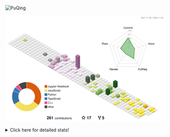 ![PuQing](https://user-images.githubusercontent.com/27223114/171565019-9a56fae6-b08b-421f-99db-7e830da42371.png)

![](./profile-3d-contrib/profile-season-animate.svg)

<details>
<summary>Click here for detailed stats!</summary>

<!--START_SECTION:waka-->
**I'm a Night 🦉** 

```text
🌞 Morning    46 commits     ███░░░░░░░░░░░░░░░░░░░░░░   12.27% 
🌆 Daytime    126 commits    ████████░░░░░░░░░░░░░░░░░   33.6% 
🌃 Evening    104 commits    ███████░░░░░░░░░░░░░░░░░░   27.73% 
🌙 Night      99 commits     ██████░░░░░░░░░░░░░░░░░░░   26.4%

```


📊 **This Week I Spent My Time On** 

```text
💬 Programming Languages: 
JavaScript               8 hrs 51 mins       █████████░░░░░░░░░░░░░░░░   38.56% 
C++                      5 hrs 39 mins       ██████░░░░░░░░░░░░░░░░░░░   24.64% 
Python                   3 hrs 42 mins       ████░░░░░░░░░░░░░░░░░░░░░   16.17% 
Jupyter Notebook         2 hrs 32 mins       ██░░░░░░░░░░░░░░░░░░░░░░░   11.08% 
C                        1 hr 11 mins        █░░░░░░░░░░░░░░░░░░░░░░░░   5.17%

🔥 Editors: 
VS Code                  22 hrs 38 mins      ████████████████████████░   98.61% 
CLion                    19 mins             ░░░░░░░░░░░░░░░░░░░░░░░░░   1.39%

💻 Operating System: 
Windows                  11 hrs 51 mins      █████████████░░░░░░░░░░░░   51.65% 
Mac                      11 hrs 5 mins       ████████████░░░░░░░░░░░░░   48.35%

```


<!--END_SECTION:waka-->
</details>
